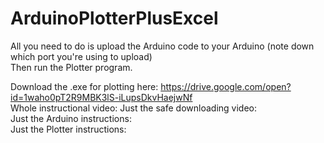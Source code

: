 # ArduinoPlotterPlusExcel
All you need to do is upload the Arduino code to your Arduino (note down which port you're using to upload)  
Then run the Plotter program.

Download the .exe for plotting here: https://drive.google.com/open?id=1waho0pT2R9MBK3lS-iLupsDkvHaejwNf   
Whole instructional video:
Just the safe downloading video:  
Just the Arduino instructions:  
Just the Plotter instructions:  
